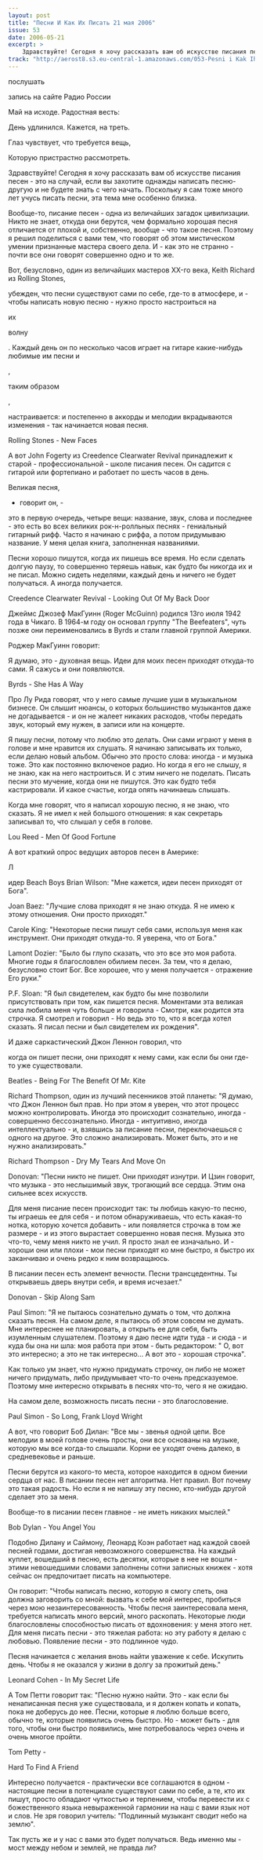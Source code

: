 ```yaml
---
layout: post
title: "Песни И Как Их Писать 21 мая 2006"
issue: 53
date: 2006-05-21
excerpt: >
    Здравствуйте! Сегодня я хочу рассказать вам об искусстве писания песен - это на случай, если вы захотите однажды написать песню-другую и не будете знать с чего начать. Поскольку я сам тоже много лет учусь писать песни, эта тема мне особенно близка.
track: "http://aerost8.s3.eu-central-1.amazonaws.com/053-Pesni i Kak Ih Pisat'.mp3"
---
```


послушать

запись на сайте Радио России

Май на исходе. Радостная весть:

День удлинился. Кажется, на треть.

Глаз чувствует, что требуется вещь,

Которую пристрастно рассмотреть.

Здравствуйте! Сегодня я хочу рассказать вам об искусстве писания песен - это на случай, если вы захотите однажды написать песню-другую и не будете знать с чего начать. Поскольку я сам тоже много лет учусь писать песни, эта тема мне особенно близка.

Вообще-то, писание песен - одна из величайших загадок цивилизации. Никто не знает, откуда они берутся, чем формально хорошая песня отличается от плохой и, собственно, вообще - что такое песня. Поэтому я решил поделиться с вами тем, что говорят об этом мистическом умении признанные мастера своего дела. И - как это не странно - почти все они говорят совершенно одно и то же.

Вот, безусловно, один из величайших мастеров XX-го века, Keith Richard из Rolling Stones,

убежден, что песни существуют сами по себе, где-то в атмосфере, и - чтобы написать новую песню - нужно просто настроиться на

их

волну

. Каждый день он по несколько часов играет на гитаре какие-нибудь любимые им песни и

,

таким образом

,

настраивается: и постепенно в аккорды и мелодии вкрадываются изменения - так начинается новая песня.

Rolling Stones - New Faces

А вот John Fogerty из Creedence Clearwater Revival принадлежит к старой - профессиональной - школе писания песен. Он садится с гитарой или фортепиано и работает по шесть часов в день.

Великая песня,

- говорит он, -

это в первую очередь, четыре вещи: название, звук, слова и последнее - это есть во всех великих рок-н-ролльных песнях - гениальный гитарный рифф. Часто я начинаю с риффа, а потом придумываю название. У меня целая книга, заполненная названиями.

Песни хорошо пишутся, когда их пишешь все время. Но если сделать долгую паузу, то совершенно теряешь навык, как будто бы никогда их и не писал. Можно сидеть неделями, каждый день и ничего не будет получаться. А иногда получается.

Creedence Clearwater Revival - Looking Out Of My Back Door

Джеймс Джозеф МакГуинн (Roger McGuinn) родился 13го июля 1942 года в Чикаго. В 1964-м году он основал группу "The Beefeaters", чуть позже они переименовались в Byrds и стали главной группой Америки.

Роджер МакГуинн говорит:

Я думаю, это - духовная вещь. Идеи для моих песен приходят откуда-то сами. Я сажусь и они появляются.

Byrds - She Has A Way

Про Лу Рида говорят, что у него самые лучшие уши в музыкальном бизнесе. Он слышит нюансы, о которых большинство музыкантов даже не догадывается - и он не жалеет никаких расходов, чтобы передать звук, который ему нужен, в записи или на концерте.

Я пишу песни, потому что люблю это делать. Они сами играют у меня в голове и мне нравится их слушать. Я начинаю записывать их только, если делаю новый альбом. Обычно это просто слова: иногда - и музыка тоже. Это как постоянно включеное радио. Но когда я его не слышу, я не знаю, как на него настроиться. И с этим ничего не поделать. Писать песни это мучение, когда они не пишутся. Это как будто тебя кастрировали. И какое счастье, когда опять начинаешь слышать.

Когда мне говорят, что я написал хорошую песню, я не знаю, что сказать. Я не имел к ней большого отношения: я как секретарь записывал то, что слышал у себя в голове.

Lou Reed - Men Of Good Fortune

А вот краткий опрос ведущих авторов песен в Америке:

Л

идер Beach Boys Brian Wilson: "Мне кажется, идеи песен приходят от Бога".

Joan Baez: "Лучшие слова приходят я не знаю откуда. Я не имею к этому отношения. Они просто приходят."

Carole King: "Некоторые песни пишут себя сами, используя меня как инструмент. Они приходят откуда-то. Я уверена, что от Бога."

Lamont Dozier: "Было бы глупо сказать, что это все это моя работа. Многие годы я благословлен обилием песен. За тем, что я делаю, безусловно стоит Бог. Все хорошее, что у меня получается - отражение Его руки."

P.F. Sloan: "Я был свидетелем, как будто бы мне позволили присутствовать при том, как пишется песня. Моментами эта великая сила любила меня чуть больше и говорила - Смотри, как родится эта строчка. Я смотрел и говорил - Но ведь это то, что я всегда хотел сказать. Я писал песни и был свидетелем их рождения".

И даже саркастический Джон Леннон говорил, что

когда он пишет песни, они приходят к нему сами, как если бы они где-то уже существовали.

Beatles - Being For The Benefit Of Mr. Kite

Richard Thompson, один из лучший песенников этой планеты: "Я думаю, что Джон Леннон был прав. Но при этом я уверен, что этот процесс можно контролировать. Иногда это происходит сознательно, иногда - совершенно бессознательно. Иногда - интуитивно, иногда интеллектуально - и, взявшись за писание песни, переключаешься с одного на другое. Это сложно анализировать. Может быть, это и не нужно анализировать."

Richard Thompson - Dry My Tears And Move On

Donovan: "Песни никто не пишет. Они приходят изнутри. И Цзин говорит, что музыка - это неслышимый звук, трогающий все сердца. Этим она сильнее всех искусств.

Для меня писание песен происходит так: ты любишь какую-то песню, ты играешь ее для себя - и потом обнаруживаешь, что есть какая-то нотка, которую хочется добавить - или появляется строчка в том же размере - и из этого вырастает совершенно новая песня. Музыка это что-то, чему меня никто не учил. Я просто знал ее изначально. И - хороши они или плохи - мои песни приходят ко мне быстро, я быстро их заканчиваю и очень редко к ним возвращаюсь.

В писании песен есть элемент вечности. Песни трансцедентны. Ты открываешь дверь внутри себя, и время исчезает."

Donovan - Skip Along Sam

Paul Simon: "Я не пытаюсь сознательно думать о том, что должна сказать песня. На самом деле, я пытаюсь об этом совсем не думать. Мне интереснее не планировать, а открыть ее для себя, быть изумленным слушателем. Поэтому я даю песне идти туда - и сюда - и куда бы она ни шла: моя работа при этом - быть редактором: " О, вот это интересно; а это не так интересно... А вот это - хорошая строчка".

Как только ум знает, что нужно придумать строчку, он либо не может ничего придумать, либо придумывает что-то очень предсказуемое. Поэтому мне интересно открывать в песнях что-то, чего я не ожидаю.

На самом деле, возможность писать песни - это благословение.

Paul Simon - So Long, Frank Lloyd Wright

А вот, что говорит Боб Дилан: "Все мы - звенья одной цепи. Все мелодии в моей голове очень просты, они все основаны на музыке, которую мы все когда-то слышали. Корни ее уходят очень далеко, в средневековье и раньше.

Песни берутся из какого-то места, которое находится в одном биении сердца от нас. В писании песен нет алгоритма. Нет правил. Вот почему это такая радость. Но если я не напишу эту песню, кто-нибудь другой сделает это за меня.

Вообще-то в писании песен главное - не иметь никаких мыслей."

Bob Dylan - You Angel You

Подобно Дилану и Саймону, Леонард Коэн работает над каждой своей песней годами, достигая невозможного совершенства. На каждый куплет, вошедший в песню, есть десятки, которые в нее не вошли - этими невошедшими словами заполнены сотни записных книжек - хотя сейчас он предпочитает писать на компьютере.

Он говорит: "Чтобы написать песню, которую я смогу спеть, она должна заговорить со мной: вызвать к себе мой интерес, пробиться через мою незаинтересованность. Чтобы песня заинтересовала меня, требуется написать много версий, много раскопать. Некоторые люди благословлены способностью писать от вдохновения: у меня этого нет. Для меня писать песни - это тяжелая работа: но эту работу я делаю с любовью. Появление песни - это подлинное чудо.

Песня начинается с желания вновь найти уважение к себе. Искупить день. Чтобы я не оказался у жизни в долгу за прожитый день."

Leonard Cohen - In My Secret Life

А Том Петти говорит так: "Песню нужно найти. Это - как если бы ненаписанная песня уже существовала, и я должен копать и копать, пока не доберусь до нее. Песни, которые я люблю больше всего, обычно те, которые появились очень быстро. Но - может быть - для того, чтобы они быстро появились, мне потребовалось через очень и очень многое пройти.

Tom Petty -

Hard To Find A Friend

Интересно получается - практически все соглашаются в одном - настоящие песни в потенциале существуют сами по себе, а те, кто их пишут, просто обладают чуткостью и терпением, чтобы перевести их с божественного языка невыраженной гармонии на наш с вами язык нот и слов. Не зря говорил учитель: "Подлинный музыкант сводит небо на землю".

Так пусть же и у нас с вами это будет получаться. Ведь именно мы - мост между небом и землей, не правда ли?
